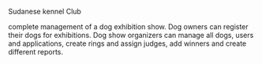 Sudanese kennel Club

complete management of a dog exhibition show. Dog owners can register their dogs for exhibitions.
Dog show organizers can manage all dogs, users and applications, create rings and assign judges, add winners and create different reports.
